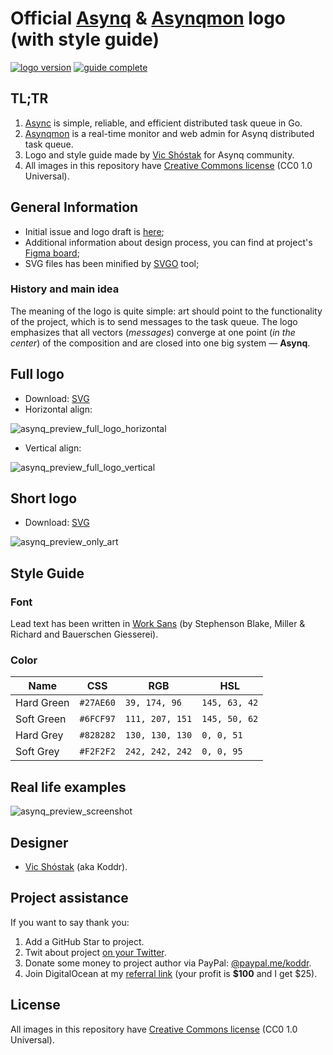 # Official [Asynq](https://github.com/hibiken/asynq) & [Asynqmon](https://github.com/hibiken/asynq) logo (with style guide)

[![logo version](https://img.shields.io/badge/version-2021.4-brightgreen.svg?style=flat-square)](https://github.com/koddr/quart-logo)
[![guide complete](https://img.shields.io/badge/style_guide-done-brightgreen.svg?style=flat-square)](https://github.com/koddr/quart-logo)

## TL;TR

1. [Async](https://github.com/hibiken/asynq) is simple, reliable, and efficient distributed task queue in Go.
2. [Asynqmon](https://github.com/hibiken/asynq) is a real-time monitor and web admin for Asynq distributed task queue.
3. Logo and style guide made by [Vic Shóstak](https://github.com/koddr) for Asynq community.
4. All images in this repository have [Creative Commons license](https://creativecommons.org/share-your-work/public-domain/cc0) (CC0 1.0 Universal).

## General Information

- Initial issue and logo draft is [here](https://github.com/hibiken/asynq/issues/260);
- Additional information about design process, you can find at project's [Figma board](https://www.figma.com/file/gBgFclGVh45YSQAteW7b88/Logo?node-id=5%3A10);
- SVG files has been minified by [SVGO](https://github.com/svg/svgo) tool;

### History and main idea

The meaning of the logo is quite simple: art should point to the functionality of the project, which is to send messages to the task queue. The logo emphasizes that all vectors (_messages_) converge at one point (_in the center_) of the composition and are closed into one big system — **Asynq**.

## Full logo

- Download: [SVG](https://github.com/koddr/asynq-logo/tree/master/Art%20%2B%20Logo)
- Horizontal align:

![asynq_preview_full_logo_horizontal](https://user-images.githubusercontent.com/11155743/114535835-22838880-9c59-11eb-806e-6167291b1a23.jpg)

- Vertical align:

![asynq_preview_full_logo_vertical](https://user-images.githubusercontent.com/11155743/114535872-2b745a00-9c59-11eb-8fcb-0f19dfa60f46.jpg)

## Short logo

- Download: [SVG](https://github.com/koddr/asynq-logo/tree/master/Only%20Art)

![asynq_preview_only_art](https://user-images.githubusercontent.com/11155743/114535899-33cc9500-9c59-11eb-93bf-719f5228f843.jpg)

## Style Guide

### Font

Lead text has been written in [Work Sans](https://fonts.google.com/specimen/Work+Sans) (by Stephenson Blake, Miller & Richard and Bauerschen Giesserei).

### Color

| Name       | CSS       | RGB             | HSL           |
| ---------- | --------- | --------------- | ------------- |
| Hard Green | `#27AE60` | `39, 174, 96`   | `145, 63, 42` |
| Soft Green | `#6FCF97` | `111, 207, 151` | `145, 50, 62` |
| Hard Grey  | `#828282` | `130, 130, 130` | `0, 0, 51`    |
| Soft Grey  | `#F2F2F2` | `242, 242, 242` | `0, 0, 95`    |

## Real life examples

![asynq_preview_screenshot](https://user-images.githubusercontent.com/11155743/114533381-822c6480-9c56-11eb-89ad-cae60184d36b.jpg)

## Designer

- [Vic Shóstak](https://github.com/koddr) (aka Koddr).

## Project assistance

If you want to say thank you:

1. Add a GitHub Star to project.
2. Twit about project [on your Twitter](https://twitter.com/intent/tweet?text=Official%20Asynq%20and%20Asynqmon%20logo%20%28with%20style%20guide%29%3A%20https%3A%2F%2Fgithub.com%2Fkoddr%2Fasynq-logo).
3. Donate some money to project author via PayPal: [@paypal.me/koddr](https://paypal.me/koddr?locale.x=en_EN).
4. Join DigitalOcean at my [referral link](https://m.do.co/c/b41859fa9b6e) (your profit is **$100** and I get $25).

## License

All images in this repository have [Creative Commons license](https://creativecommons.org/share-your-work/public-domain/cc0) (CC0 1.0 Universal).
